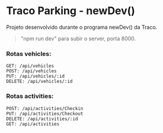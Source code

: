 # Traco Parking - newDev()

Projeto desenvolvido durante o programa newDev() da Traco.

> "npm run dev" para subir o server, porta 8000.


### Rotas vehicles:
    GET: /api/vehicles           
    POST: /api/vehicles         
    PUT: /api/vehicles/:id      
    DELETE: /api/vehicles/:id   
### Rotas activities:
    POST: /api/activities/Checkin
    PUT: /api/activities/Checkout
    DELETE: /api/activities/:id 
    GET: /api/activities
